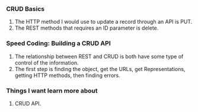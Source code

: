 ### CRUD Basics

1. The HTTP method I would use to update a record through an API is PUT.
2. The REST methods that  requires an ID parameter is delete.

### Speed Coding: Building a CRUD API

1. The relationship between REST and CRUD is both have some type of control of the information.
2. The first step is finding the object, get the URLs, get Representations, getting HTTP methods, then finding errors.  

### Things I want learn more about
1. CRUD API.
